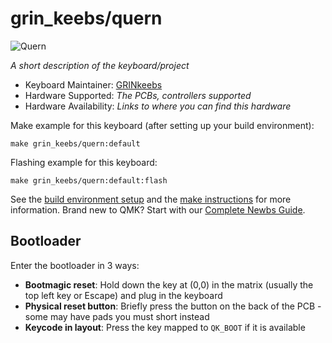 # grin_keebs/quern

![Quern](https://user-images.githubusercontent.com/3132296/193731309-971e1c5f-691b-4eba-82e4-eb493a3eb508.JPG)

*A short description of the keyboard/project*

* Keyboard Maintainer: [GRINkeebs](https://github.com/policium)
* Hardware Supported: *The PCBs, controllers supported*
* Hardware Availability: *Links to where you can find this hardware*

Make example for this keyboard (after setting up your build environment):

    make grin_keebs/quern:default

Flashing example for this keyboard:

    make grin_keebs/quern:default:flash

See the [build environment setup](https://docs.qmk.fm/#/getting_started_build_tools) and the [make instructions](https://docs.qmk.fm/#/getting_started_make_guide) for more information. Brand new to QMK? Start with our [Complete Newbs Guide](https://docs.qmk.fm/#/newbs).

## Bootloader

Enter the bootloader in 3 ways:

* **Bootmagic reset**: Hold down the key at (0,0) in the matrix (usually the top left key or Escape) and plug in the keyboard
* **Physical reset button**: Briefly press the button on the back of the PCB - some may have pads you must short instead
* **Keycode in layout**: Press the key mapped to `QK_BOOT` if it is available

